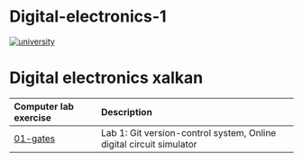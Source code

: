 # Digital-electronics-1
[![university](https://img.shields.io/badge/university-Brno%20University%20of%20Technology-red.svg)](https://www.vutbr.cz/en/)

# Digital electronics xalkan

| **Computer lab exercise** | **Description** |
| :-- | :-- |
| [01-gates](Labs/01-gates) | Lab 1: Git version-control system, Online digital circuit simulator |
